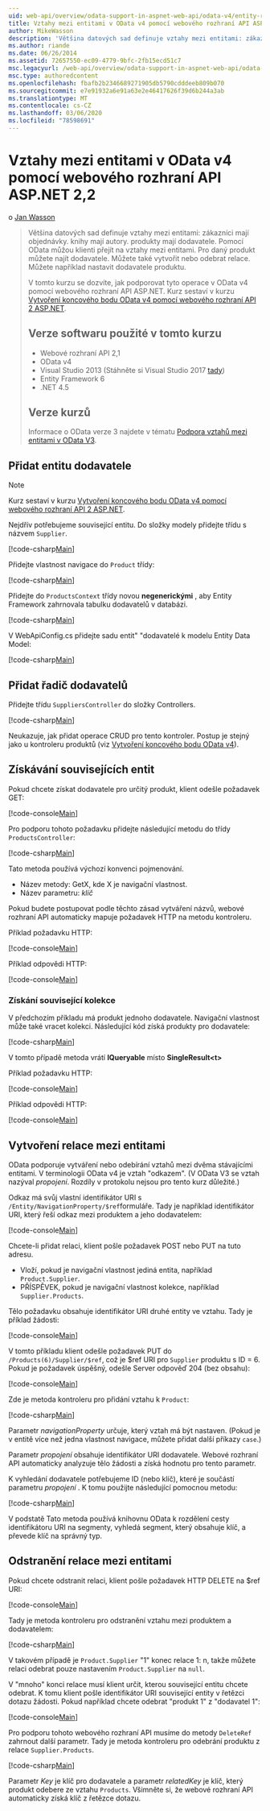 ```yaml
---
uid: web-api/overview/odata-support-in-aspnet-web-api/odata-v4/entity-relations-in-odata-v4
title: Vztahy mezi entitami v OData v4 pomocí webového rozhraní API ASP.NET 2,2 | Microsoft Docs
author: MikeWasson
description: 'Většina datových sad definuje vztahy mezi entitami: zákazníci mají objednávky. knihy mají autory. produkty mají dodavatele. Pomocí OData můžou klienti přejít přes...'
ms.author: riande
ms.date: 06/26/2014
ms.assetid: 72657550-ec09-4779-9bfc-2fb15ecd51c7
msc.legacyurl: /web-api/overview/odata-support-in-aspnet-web-api/odata-v4/entity-relations-in-odata-v4
msc.type: authoredcontent
ms.openlocfilehash: fbafb2b2346689271905db5790cdddeeb809b070
ms.sourcegitcommit: e7e91932a6e91a63e2e46417626f39d6b244a3ab
ms.translationtype: MT
ms.contentlocale: cs-CZ
ms.lasthandoff: 03/06/2020
ms.locfileid: "78598691"
---
```

# <a name="entity-relations-in-odata-v4-using-aspnet-web-api-22"></a>Vztahy mezi entitami v OData v4 pomocí webového rozhraní API ASP.NET 2,2

o [Jan Wasson](https://github.com/MikeWasson)

> Většina datových sad definuje vztahy mezi entitami: zákazníci mají objednávky. knihy mají autory. produkty mají dodavatele. Pomocí OData můžou klienti přejít na vztahy mezi entitami. Pro daný produkt můžete najít dodavatele. Můžete také vytvořit nebo odebrat relace. Můžete například nastavit dodavatele produktu.
>
> V tomto kurzu se dozvíte, jak podporovat tyto operace v OData v4 pomocí webového rozhraní API ASP.NET. Kurz sestaví v kurzu [Vytvoření koncového bodu OData v4 pomocí webového rozhraní API 2 ASP.NET](create-an-odata-v4-endpoint.md).
>
> ## <a name="software-versions-used-in-the-tutorial"></a>Verze softwaru použité v tomto kurzu
>
> - Webové rozhraní API 2,1
> - OData v4
> - Visual Studio 2013 (Stáhněte si Visual Studio 2017 [tady](https://visualstudio.microsoft.com/downloads/?utm_medium=microsoft&utm_source=docs.microsoft.com&utm_campaign=button+cta&utm_content=download+vs2017))
> - Entity Framework 6
> - .NET 4.5
>
> ## <a name="tutorial-versions"></a>Verze kurzů
>
> Informace o OData verze 3 najdete v tématu [Podpora vztahů mezi entitami v OData V3](https://asp.net/web-api/overview/odata-support-in-aspnet-web-api/odata-v3/working-with-entity-relations).

## <a name="add-a-supplier-entity"></a>Přidat entitu dodavatele

> [!NOTE]
> Kurz sestaví v kurzu [Vytvoření koncového bodu OData v4 pomocí webového rozhraní API 2 ASP.NET](create-an-odata-v4-endpoint.md).

Nejdřív potřebujeme související entitu. Do složky modely přidejte třídu s názvem `Supplier`.

[!code-csharp[Main](entity-relations-in-odata-v4/samples/sample1.cs)]

Přidejte vlastnost navigace do `Product` třídy:

[!code-csharp[Main](entity-relations-in-odata-v4/samples/sample2.cs?highlight=13-15)]

Přidejte do `ProductsContext` třídy novou **negenerickými** , aby Entity Framework zahrnovala tabulku dodavatelů v databázi.

[!code-csharp[Main](entity-relations-in-odata-v4/samples/sample3.cs?highlight=10)]

V WebApiConfig.cs přidejte sadu entit&quot; &quot;dodavatelé k modelu Entity Data Model:

[!code-csharp[Main](entity-relations-in-odata-v4/samples/sample4.cs?highlight=6)]

## <a name="add-a-suppliers-controller"></a>Přidat řadič dodavatelů

Přidejte třídu `SuppliersController` do složky Controllers.

[!code-csharp[Main](entity-relations-in-odata-v4/samples/sample5.cs)]

Neukazuje, jak přidat operace CRUD pro tento kontroler. Postup je stejný jako u kontroleru produktů (viz [Vytvoření koncového bodu OData v4](create-an-odata-v4-endpoint.md)).

## <a name="getting-related-entities"></a>Získávání souvisejících entit

Pokud chcete získat dodavatele pro určitý produkt, klient odešle požadavek GET:

[!code-console[Main](entity-relations-in-odata-v4/samples/sample6.cmd)]

Pro podporu tohoto požadavku přidejte následující metodu do třídy `ProductsController`:

[!code-csharp[Main](entity-relations-in-odata-v4/samples/sample7.cs)]

Tato metoda používá výchozí konvenci pojmenování.

- Název metody: GetX, kde X je navigační vlastnost.
- Název parametru: *klíč*

Pokud budete postupovat podle těchto zásad vytváření názvů, webové rozhraní API automaticky mapuje požadavek HTTP na metodu kontroleru.

Příklad požadavku HTTP:

[!code-console[Main](entity-relations-in-odata-v4/samples/sample8.cmd)]

Příklad odpovědi HTTP:

[!code-console[Main](entity-relations-in-odata-v4/samples/sample9.cmd)]

### <a name="getting-a-related-collection"></a>Získání související kolekce

V předchozím příkladu má produkt jednoho dodavatele. Navigační vlastnost může také vracet kolekci. Následující kód získá produkty pro dodavatele:

[!code-csharp[Main](entity-relations-in-odata-v4/samples/sample10.cs)]

V tomto případě metoda vrátí **IQueryable** místo **SingleResult&lt;t&gt;**

Příklad požadavku HTTP:

[!code-console[Main](entity-relations-in-odata-v4/samples/sample11.cmd)]

Příklad odpovědi HTTP:

[!code-console[Main](entity-relations-in-odata-v4/samples/sample12.cmd)]

## <a name="creating-a-relationship-between-entities"></a>Vytvoření relace mezi entitami

OData podporuje vytváření nebo odebírání vztahů mezi dvěma stávajícími entitami. V terminologii OData v4 je vztah &quot;odkazem&quot;. (V OData V3 se vztah nazýval *propojení*. Rozdíly v protokolu nejsou pro tento kurz důležité.)

Odkaz má svůj vlastní identifikátor URI s `/Entity/NavigationProperty/$ref`formuláře. Tady je například identifikátor URI, který řeší odkaz mezi produktem a jeho dodavatelem:

[!code-console[Main](entity-relations-in-odata-v4/samples/sample13.cmd)]

Chcete-li přidat relaci, klient pošle požadavek POST nebo PUT na tuto adresu.

- Vloží, pokud je navigační vlastnost jediná entita, například `Product.Supplier`.
- PŘÍSPĚVEK, pokud je navigační vlastnost kolekce, například `Supplier.Products`.

Tělo požadavku obsahuje identifikátor URI druhé entity ve vztahu. Tady je příklad žádosti:

[!code-console[Main](entity-relations-in-odata-v4/samples/sample14.cmd)]

V tomto příkladu klient odešle požadavek PUT do `/Products(6)/Supplier/$ref`, což je $ref URI pro `Supplier` produktu s ID = 6. Pokud je požadavek úspěšný, odešle Server odpověď 204 (bez obsahu):

[!code-console[Main](entity-relations-in-odata-v4/samples/sample15.cmd)]

Zde je metoda kontroleru pro přidání vztahu k `Product`:

[!code-csharp[Main](entity-relations-in-odata-v4/samples/sample16.cs)]

Parametr *navigationProperty* určuje, který vztah má být nastaven. (Pokud je v entitě více než jedna vlastnost navigace, můžete přidat další příkazy `case`.)

Parametr *propojení* obsahuje identifikátor URI dodavatele. Webové rozhraní API automaticky analyzuje tělo žádosti a získá hodnotu pro tento parametr.

K vyhledání dodavatele potřebujeme ID (nebo klíč), které je součástí parametru *propojení* . K tomu použijte následující pomocnou metodu:

[!code-csharp[Main](entity-relations-in-odata-v4/samples/sample17.cs)]

V podstatě Tato metoda používá knihovnu OData k rozdělení cesty identifikátoru URI na segmenty, vyhledá segment, který obsahuje klíč, a převede klíč na správný typ.

## <a name="deleting-a-relationship-between-entities"></a>Odstranění relace mezi entitami

Pokud chcete odstranit relaci, klient pošle požadavek HTTP DELETE na $ref URI:

[!code-console[Main](entity-relations-in-odata-v4/samples/sample18.cmd)]

Tady je metoda kontroleru pro odstranění vztahu mezi produktem a dodavatelem:

[!code-csharp[Main](entity-relations-in-odata-v4/samples/sample19.cs)]

V takovém případě je `Product.Supplier` &quot;1&quot; konec relace 1: n, takže můžete relaci odebrat pouze nastavením `Product.Supplier` na `null`.

V &quot;mnoho&quot; konci relace musí klient určit, kterou související entitu chcete odebrat. K tomu klient pošle identifikátor URI související entity v řetězci dotazu žádosti. Pokud například chcete odebrat "produkt 1" z "dodavatel 1":

[!code-console[Main](entity-relations-in-odata-v4/samples/sample20.cmd?highlight=1)]

Pro podporu tohoto webového rozhraní API musíme do metody `DeleteRef` zahrnout další parametr. Tady je metoda kontroleru pro odebrání produktu z relace `Supplier.Products`.

[!code-csharp[Main](entity-relations-in-odata-v4/samples/sample21.cs)]

Parametr *Key* je klíč pro dodavatele a parametr *relatedKey* je klíč, který produkt odebere ze vztahu `Products`. Všimněte si, že webové rozhraní API automaticky získá klíč z řetězce dotazu.
